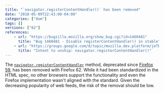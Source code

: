 ```yaml
---
title: "`navigator.registerContentHandler()` has been removed"
date: "2018-05-09T22:43:00-04:00"
categories: ["dom"]
tags: []
versions: ["62"]
references:
    - url: "https://bugzilla.mozilla.org/show_bug.cgi?id=1460481"
      title: "Bug 1460481 - Disable registerContentHandler() in stable"
    - url: "https://groups.google.com/d/topic/mozilla.dev.platform/jeTDLz38_RE/discussion"
      title: "Intent to unship: navigator.registerContentHandler()"
---
```

The [`navigator.registerContentHandler`](https://developer.mozilla.org/en-US/docs/Web/API/Navigator/registerContentHandler) method, deprecated since [Firefox 59](https://www.fxsitecompat.com/en-CA/docs/2018/navigator-registercontenthandler-has-been-deprecated/), has been removed with Firefox 62. While it had been standardized in the HTML spec, no other browsers support the functionality and even the Firefox implementation wasn't aligned with the standard. Given the decreasing popularity of web feeds, the risk of the removal should be low.
